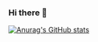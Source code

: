 ### Hi there 👋

[![Anurag's GitHub stats](https://github-readme-stats.vercel.app/api?username=Kazuki1131&show_icons=true)](https://github.com/anuraghazra/github-readme-stats)
